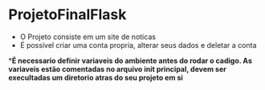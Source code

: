 # ProjetoFinalFlask

* O Projeto consiste em um site de noticas
* É possivel criar uma conta propria, alterar seus dados e deletar a conta

***É necessario definir variaveis do ambiente antes do rodar o cadigo.
  As variaveis estão comentadas no arquivo __init__ principal, devem ser execultadas um diretorio atras do seu projeto em si**
